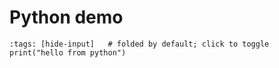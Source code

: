 # Python demo

```{code-cell} ipython3
:tags: [hide-input]   # folded by default; click to toggle
print("hello from python")
